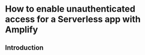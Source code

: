 # How to enable unauthenticated access for a Serverless app with Amplify

## Introduction

## 

##

